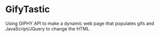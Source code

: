 # GifyTastic
Using GIPHY API to make a dynamic web page that populates gifs and JavaScript/JQuery to change the HTML.
